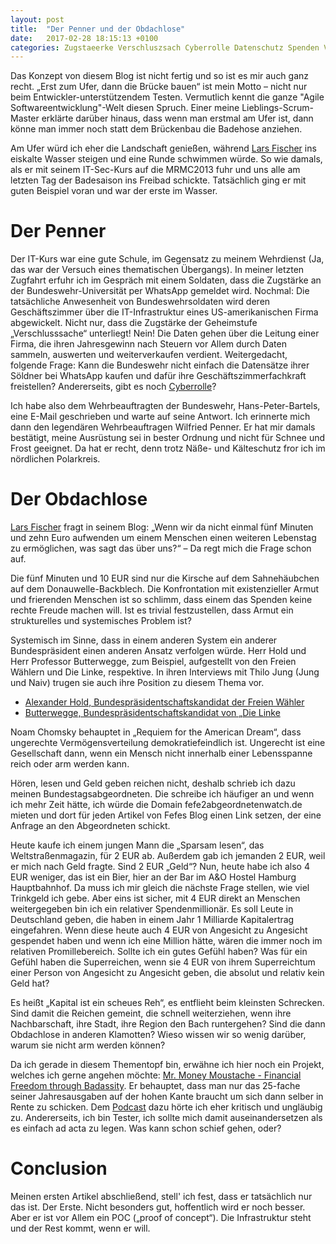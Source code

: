 ```yaml
---
layout: post
title:  "Der Penner und der Obdachlose"
date:   2017-02-28 18:15:13 +0100
categories: Zugstaeerke Verschluszsach Cyberrolle Datenschutz Spenden Vermoegensverteilung MrMoneyMustache
---
```


Das Konzept von diesem Blog ist nicht fertig und so ist es mir auch ganz recht. „Erst zum Ufer, dann die Brücke bauen“ ist mein Motto – nicht nur beim Entwickler-unterstützendem Testen. Vermutlich kennt die ganze "Agile Softwareentwicklung"-Welt diesen Spruch. Einer meine Lieblings-Scrum-Master erklärte darüber hinaus, dass wenn man erstmal am Ufer ist, dann könne man immer noch statt dem Brückenbau die Badehose anziehen.

Am Ufer würd ich eher die Landschaft genießen, während [Lars Fischer](https://larsipulami.de/ "https://larsipulami.de/") ins eiskalte Wasser steigen und eine Runde schwimmen würde. So wie damals, als er mit seinem IT-Sec-Kurs auf die MRMC2013 fuhr und uns alle am letzten Tag der Badesaison ins Freibad schickte. Tatsächlich ging er mit guten Beispiel voran und war der erste im Wasser. 

Der Penner
==========

Der IT-Kurs war eine gute Schule, im Gegensatz zu meinem Wehrdienst (Ja, das war der Versuch eines thematischen Übergangs). In meiner letzten Zugfahrt erfuhr ich im Gespräch mit einem Soldaten, dass die Zugstärke an der Bundeswehr-Universität per WhatsApp gemeldet wird. Nochmal: Die tatsächliche Anwesenheit von Bundeswehrsoldaten wird deren Geschäftszimmer über die IT-Infrastruktur eines US-amerikanischen Firma abgewickelt. Nicht nur, dass die Zugstärke der Geheimstufe „Verschlusssache“ unterliegt! Nein! Die Daten gehen über die Leitung einer Firma, die ihren Jahresgewinn nach Steuern vor Allem durch Daten sammeln, auswerten und weiterverkaufen verdient. Weitergedacht, folgende Frage: Kann die Bundeswehr nicht einfach die Datensätze ihrer Söldner bei WhatsApp kaufen und dafür ihre Geschäftszimmerfachkraft freistellen? Andererseits, gibt es noch [Cyberrolle](https://cyberrolle.de)?

Ich habe also dem Wehrbeauftragten der Bundeswehr, Hans-Peter-Bartels, eine E-Mail geschrieben und warte auf seine Antwort. Ich erinnerte mich dann  den legendären Wehrbeauftragen Wilfried Penner. Er hat mir damals bestätigt, meine Ausrüstung sei in bester Ordnung und nicht für Schnee und Frost geeignet. Da hat er recht, denn trotz Näße- und Kälteschutz fror ich im nördlichen Polarkreis.

Der Obdachlose
==============

[Lars Fischer](https://larsipulami.de/ "https://larsipulami.de/") fragt in seinem Blog: „Wenn wir da nicht einmal fünf Minuten und zehn Euro aufwenden um einem Menschen einen weiteren Lebenstag zu ermöglichen, was sagt das über uns?“ – Da regt mich die Frage schon auf. 

Die fünf Minuten und 10 EUR sind nur die Kirsche auf dem Sahnehäubchen auf dem Donauwelle-Backblech. Die Konfrontation mit existenzieller Armut und frierenden Menschen ist so schlimm, dass einem das Spenden keine rechte Freude machen will. Ist es trivial festzustellen, dass Armut ein strukturelles und systemisches Problem ist? 

Systemisch im Sinne, dass in einem anderen System ein anderer Bundespräsident einen anderen Ansatz verfolgen würde. Herr Hold und Herr Professor Butterwegge, zum Beispiel, aufgestellt von den Freien Wählern und Die Linke, respektive. In ihren Interviews mit Thilo Jung (Jung und Naiv) trugen sie auch ihre Position zu diesem Thema vor.
* [Alexander Hold, Bundespräsidentschaftskandidat der Freien Wähler]( http://www.jungundnaiv.de/2017/02/11/alexander-hold-bundespraesidentschaftskandidat-der-freien-waehler-folge-297/)
* [Butterwegge, Bundespräsidentschaftskandidat von „Die Linke](http://www.jungundnaiv.de/2017/02/11/der-bundespraesidentschaftskandidat-der-linken-folge-296/)

Noam Chomsky behauptet in „Requiem for the American Dream“, dass ungerechte Vermögensverteilung demokratiefeindlich ist. Ungerecht ist eine Gesellschaft dann, wenn ein Mensch nicht innerhalb einer  Lebensspanne reich oder arm werden kann.  

Hören, lesen und Geld geben reichen nicht, deshalb schrieb ich dazu meinen Bundestagsabgeordneten. Die schreibe ich häufiger an und wenn ich mehr Zeit hätte, ich würde die Domain fefe2abgeordnetenwatch.de mieten und dort für jeden Artikel von Fefes Blog einen Link setzen, der eine Anfrage an den Abgeordneten schickt. 

Heute kaufe ich einem jungen Mann die „Sparsam lesen“, das Weltstraßenmagazin, für 2 EUR ab. Außerdem gab ich jemanden 2 EUR, weil er mich nach Geld fragte. Sind 2 EUR „Geld“? 
Nun, heute habe ich also 4 EUR weniger, das ist ein Bier, hier an der Bar im A&O Hostel Hamburg Hauptbahnhof. Da muss ich mir gleich die nächste Frage stellen, wie viel Trinkgeld ich gebe. Aber eins ist sicher, mit 4 EUR direkt an Menschen weitergegeben bin ich ein relativer Spendenmillionär. Es soll Leute in Deutschland geben, die haben in einem Jahr 1 Milliarde Kapitalertrag eingefahren. Wenn diese heute auch 4 EUR von Angesicht zu Angesicht gespendet haben und wenn ich eine Million hätte, wären die immer noch im relativen Promillebereich. Sollte ich ein gutes Gefühl haben? 
Was für ein Gefühl haben die Superreichen, wenn sie 4 EUR von ihrem Superreichtum einer Person von Angesicht zu Angesicht geben, die absolut und relativ kein Geld hat?

Es heißt „Kapital ist ein scheues Reh“, es entflieht beim kleinsten Schrecken. Sind damit die Reichen gemeint, die schnell weiterziehen, wenn ihre Nachbarschaft, ihre Stadt, ihre Region den Bach runtergehen? Sind die dann Obdachlose in anderen Klamotten? Wieso wissen wir so wenig darüber, warum sie nicht arm werden können?

Da ich gerade in diesem Thementopf bin, erwähne ich hier noch ein Projekt, welches ich gerne angehen möchte: [Mr. Money Moustache  - Financial Freedom through Badassity](http://www.mrmoneymustache.com/). Er behauptet, dass man nur das 25-fache seiner Jahresausgaben auf der hohen Kante braucht um sich dann selber in Rente zu schicken. Dem [Podcast](https://www.youtube.com/watch?v=8ZKYLlCwoKs) dazu hörte ich eher kritisch und ungläubig zu. Andererseits, ich bin Tester, ich sollte mich damit auseinandersetzen als es einfach ad acta zu legen. Was kann schon schief gehen, oder?

Conclusion
==========

Meinen ersten Artikel abschließend, stell' ich fest, dass er tatsächlich nur das ist. Der Erste. Nicht besonders gut, hoffentlich wird er noch besser. Aber er ist vor Allem ein POC („proof of concept“). Die Infrastruktur steht und der Rest kommt, wenn er will.